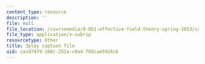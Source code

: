 ```yaml
---
content_type: resource
description: ''
file: null
file_location: /coursemedia/8-851-effective-field-theory-spring-2013/cacd7479166c252ac0a4f85cae5924c6_TcNXre5Ea6Y.srt
file_type: application/x-subrip
resourcetype: Other
title: 3play caption file
uid: cacd7479-166c-252a-c0a4-f85cae5924c6
---
```

